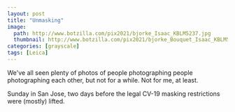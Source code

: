 ```yaml
---
layout: post
title: "Unmasking"
image:
  path: http://www.botzilla.com/pix2021/bjorke_Isaac_KBLM5237.jpg
  thumbnail: http://www.botzilla.com/pix2021/bjorke_Bouquet_Isaac_KBLM5237.jpg
categories: [grayscale]
tags: [Leica]
---
```


We've all seen plenty of photos of people photographing people photographing each other, but not for a while. Not for me, at least.

Sunday in San Jose, two days before the legal CV-19 masking restrictions were (mostly) lifted.

